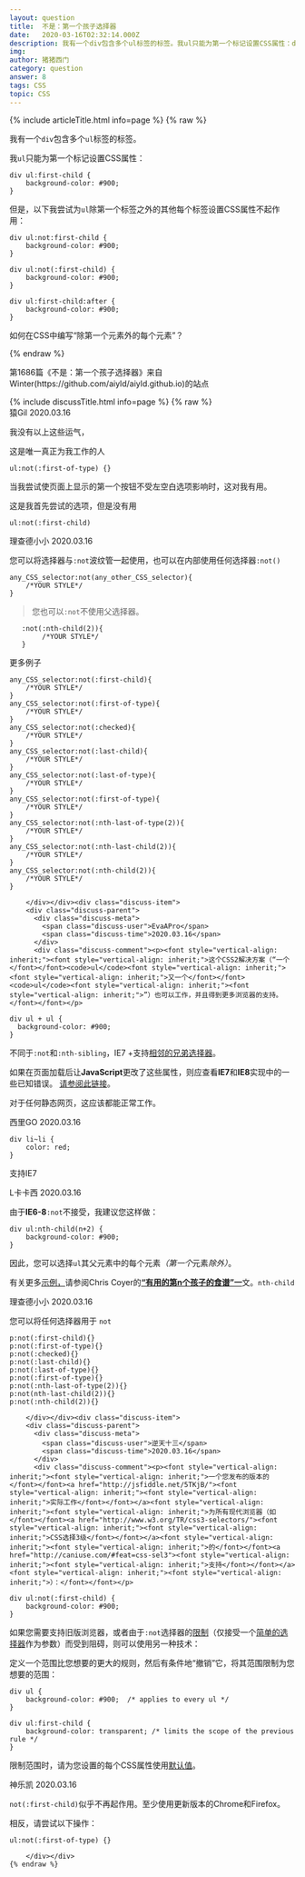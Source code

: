 ```yaml
---
layout: question
title:  不是：第一个孩子选择器
date:   2020-03-16T02:32:14.000Z
description: 我有一个div包含多个ul标签的标签。我ul只能为第一个标记设置CSS属性：div ul first-child {    background...
img: 
author: 猪猪西门
category: question
answer: 8
tags: CSS
topic: CSS
---
```

<div class="article-root">
  <div class="article">
    {% include articleTitle.html info=page %}
    {% raw %}
    <div class="article-content"><p><font style="vertical-align: inherit;"><font style="vertical-align: inherit;">我有一个</font></font><code>div</code><font style="vertical-align: inherit;"><font style="vertical-align: inherit;">包含多个</font></font><code>ul</code><font style="vertical-align: inherit;"><font style="vertical-align: inherit;">标签的标签。</font></font></p>

<p><font style="vertical-align: inherit;"><font style="vertical-align: inherit;">我</font></font><code>ul</code><font style="vertical-align: inherit;"><font style="vertical-align: inherit;">只能</font><font style="vertical-align: inherit;">为第一个</font><font style="vertical-align: inherit;">标记</font><font style="vertical-align: inherit;">设置CSS属性</font><font style="vertical-align: inherit;">：</font></font></p>

<pre class="lang-css prettyprint-override"><code>div ul:first-child {<font></font>
    background-color: #900;<font></font>
}<font></font>
</code></pre>

<p><font style="vertical-align: inherit;"><font style="vertical-align: inherit;">但是，以下我尝试为</font></font><code>ul</code><font style="vertical-align: inherit;"><font style="vertical-align: inherit;">除第一个标签之外的</font><font style="vertical-align: inherit;">其他每个</font><font style="vertical-align: inherit;">标签</font><font style="vertical-align: inherit;">设置CSS属性</font><font style="vertical-align: inherit;">不起作用：</font></font></p>

<pre class="lang-css prettyprint-override"><code>div ul:not:first-child {<font></font>
    background-color: #900;<font></font>
}<font></font>
<font></font>
div ul:not(:first-child) {<font></font>
    background-color: #900;<font></font>
}<font></font>
<font></font>
div ul:first-child:after {<font></font>
    background-color: #900;<font></font>
}<font></font>
</code></pre>

<p><font style="vertical-align: inherit;"><font style="vertical-align: inherit;">如何在CSS中编写“除第一个元素外的每个元素”？</font></font></p></div>
    {% endraw %}
  </div>
  <p class="winter_mark">第1686篇《不是：第一个孩子选择器》来自Winter(https://github.com/aiyld/aiyld.github.io)的站点</p>
  <div class="discuss-wrapper">
    {% include discussTitle.html info=page %}
    {% raw %}
    <div class="discuss-item">
        <div class="discuss-parent">
          <div class="discuss-meta">
            <span class="discuss-user">猿Gil</span>
            <span class="discuss-time">2020.03.16</span>
          </div>
          <div class="discuss-comment"><p><font style="vertical-align: inherit;"><font style="vertical-align: inherit;">我没有以上这些运气， </font></font></p>

<p><font style="vertical-align: inherit;"><font style="vertical-align: inherit;">这是唯一真正为我工作的人</font></font></p>

<p><code>ul:not(:first-of-type) {}</code></p>

<p><font style="vertical-align: inherit;"><font style="vertical-align: inherit;">当我尝试使页面上显示的第一个按钮不受左空白选项影响时，这对我有用。 </font></font></p>

<p><font style="vertical-align: inherit;"><font style="vertical-align: inherit;">这是我首先尝试的选项，但是没有用</font></font></p>

<p><code>ul:not(:first-child)</code></p></div>
        </div></div><div class="discuss-item">
        <div class="discuss-parent">
          <div class="discuss-meta">
            <span class="discuss-user">理查德小小</span>
            <span class="discuss-time">2020.03.16</span>
          </div>
          <div class="discuss-comment"><p><font style="vertical-align: inherit;"><font style="vertical-align: inherit;">您可以将选择器与</font></font><code>:not</code><font style="vertical-align: inherit;"><font style="vertical-align: inherit;">波纹管一起使用，也可以在内部使用任何选择器</font></font><code>:not()</code></p>

<pre><code>any_CSS_selector:not(any_other_CSS_selector){<font></font>
    /*YOUR STYLE*/<font></font>
}<font></font>
</code></pre>

<blockquote>
  <p><font style="vertical-align: inherit;"><font style="vertical-align: inherit;">您也可以</font></font><code>:not</code><font style="vertical-align: inherit;"><font style="vertical-align: inherit;">不</font><font style="vertical-align: inherit;">使用</font><font style="vertical-align: inherit;">父选择器。</font></font></p>
</blockquote>

<pre><code>   :not(:nth-child(2)){<font></font>
        /*YOUR STYLE*/<font></font>
   }<font></font>
</code></pre>

<p><font style="vertical-align: inherit;"><font style="vertical-align: inherit;">更多例子</font></font></p>

<pre><code>any_CSS_selector:not(:first-child){<font></font>
    /*YOUR STYLE*/<font></font>
}<font></font>
any_CSS_selector:not(:first-of-type){<font></font>
    /*YOUR STYLE*/<font></font>
}<font></font>
any_CSS_selector:not(:checked){<font></font>
    /*YOUR STYLE*/<font></font>
}<font></font>
any_CSS_selector:not(:last-child){<font></font>
    /*YOUR STYLE*/<font></font>
}<font></font>
any_CSS_selector:not(:last-of-type){<font></font>
    /*YOUR STYLE*/<font></font>
}<font></font>
any_CSS_selector:not(:first-of-type){<font></font>
    /*YOUR STYLE*/<font></font>
}<font></font>
any_CSS_selector:not(:nth-last-of-type(2)){<font></font>
    /*YOUR STYLE*/<font></font>
}<font></font>
any_CSS_selector:not(:nth-last-child(2)){<font></font>
    /*YOUR STYLE*/<font></font>
}<font></font>
any_CSS_selector:not(:nth-child(2)){<font></font>
    /*YOUR STYLE*/<font></font>
}<font></font>
</code></pre></div>
        </div></div><div class="discuss-item">
        <div class="discuss-parent">
          <div class="discuss-meta">
            <span class="discuss-user">EvaAPro</span>
            <span class="discuss-time">2020.03.16</span>
          </div>
          <div class="discuss-comment"><p><font style="vertical-align: inherit;"><font style="vertical-align: inherit;">这个CSS2解决方案（“一个</font></font><code>ul</code><font style="vertical-align: inherit;"><font style="vertical-align: inherit;">又一个</font></font><code>ul</code><font style="vertical-align: inherit;"><font style="vertical-align: inherit;">”）也可以工作，并且得到更多浏览器的支持。</font></font></p>

<pre><code>div ul + ul {<font></font>
  background-color: #900;<font></font>
}<font></font>
</code></pre>

<p><font style="vertical-align: inherit;"><font style="vertical-align: inherit;">不同于</font></font><code>:not</code><font style="vertical-align: inherit;"><font style="vertical-align: inherit;">和</font></font><code>:nth-sibling</code><font style="vertical-align: inherit;"><font style="vertical-align: inherit;">，</font><font style="vertical-align: inherit;">IE7 +支持</font></font><a href="http://www.w3.org/TR/CSS2/selector.html#adjacent-selectors" rel="noreferrer"><font style="vertical-align: inherit;"><font style="vertical-align: inherit;">相邻的兄弟选择器</font></font></a><font style="vertical-align: inherit;"><font style="vertical-align: inherit;">。</font></font></p>

<p><font style="vertical-align: inherit;"><font style="vertical-align: inherit;">如果</font><font style="vertical-align: inherit;">在页面加载后</font><font style="vertical-align: inherit;">让</font></font><strong><font style="vertical-align: inherit;"><font style="vertical-align: inherit;">JavaScript</font></font></strong><font style="vertical-align: inherit;"><font style="vertical-align: inherit;">更改了这些属性，则应查看</font></font><strong><font style="vertical-align: inherit;"><font style="vertical-align: inherit;">IE7</font></font></strong><font style="vertical-align: inherit;"><font style="vertical-align: inherit;">和</font></font><strong><font style="vertical-align: inherit;"><font style="vertical-align: inherit;">IE8</font></font></strong><font style="vertical-align: inherit;"><font style="vertical-align: inherit;">实现中的</font><font style="vertical-align: inherit;">一些已知错误</font><font style="vertical-align: inherit;">。  </font></font><a href="http://www.quirksmode.org/css/selectors/" rel="noreferrer"><font style="vertical-align: inherit;"><font style="vertical-align: inherit;">请参阅此链接</font></font></a><font style="vertical-align: inherit;"><font style="vertical-align: inherit;">。</font></font></p>

<p><font style="vertical-align: inherit;"><font style="vertical-align: inherit;">对于任何静态网页，这应该都能正常工作。</font></font></p></div>
        </div></div><div class="discuss-item">
        <div class="discuss-parent">
          <div class="discuss-meta">
            <span class="discuss-user">西里GO</span>
            <span class="discuss-time">2020.03.16</span>
          </div>
          <div class="discuss-comment"><pre><code>div li~li {<font></font>
    color: red;<font></font>
}<font></font>
</code></pre>

<p><font style="vertical-align: inherit;"><font style="vertical-align: inherit;">支持IE7</font></font></p></div>
        </div></div><div class="discuss-item">
        <div class="discuss-parent">
          <div class="discuss-meta">
            <span class="discuss-user">L卡卡西</span>
            <span class="discuss-time">2020.03.16</span>
          </div>
          <div class="discuss-comment"><p><font style="vertical-align: inherit;"><font style="vertical-align: inherit;">由于</font><strong><font style="vertical-align: inherit;">IE6-8</font></strong></font><code>:not</code><font style="vertical-align: inherit;"><font style="vertical-align: inherit;">不接受</font><font style="vertical-align: inherit;">，我建议您这样做：</font></font><strong><font style="vertical-align: inherit;"></font></strong><font style="vertical-align: inherit;"></font></p>

<pre><code>div ul:nth-child(n+2) {<font></font>
    background-color: #900;<font></font>
}<font></font>
</code></pre>

<p><font style="vertical-align: inherit;"><font style="vertical-align: inherit;">因此，您可以选择</font></font><code>ul</code><font style="vertical-align: inherit;"><font style="vertical-align: inherit;">其父元素中的</font><font style="vertical-align: inherit;">每个</font><font style="vertical-align: inherit;">元素</font></font><em><font style="vertical-align: inherit;"><font style="vertical-align: inherit;">（第一个</font></font></em><font style="vertical-align: inherit;"><font style="vertical-align: inherit;">元素</font><em><font style="vertical-align: inherit;">除外）</font></em><font style="vertical-align: inherit;">。</font></font></p>

<p><font style="vertical-align: inherit;"><font style="vertical-align: inherit;">有关更多</font><a href="http://css-tricks.com/useful-nth-child-recipies/" rel="noreferrer"><font style="vertical-align: inherit;">示例，</font></a><font style="vertical-align: inherit;">请参阅Chris Coyer的</font></font><strong><a href="http://css-tricks.com/useful-nth-child-recipies/" rel="noreferrer"><font style="vertical-align: inherit;"><font style="vertical-align: inherit;">“有用的第n个孩子的食谱”一</font></font></a></strong><font style="vertical-align: inherit;"><font style="vertical-align: inherit;">文</font><font style="vertical-align: inherit;">。</font></font><code>nth-child</code> <a href="http://css-tricks.com/useful-nth-child-recipies/" rel="noreferrer"><font style="vertical-align: inherit;"></font></a><font style="vertical-align: inherit;"></font></p></div>
        </div></div><div class="discuss-item">
        <div class="discuss-parent">
          <div class="discuss-meta">
            <span class="discuss-user">理查德小小</span>
            <span class="discuss-time">2020.03.16</span>
          </div>
          <div class="discuss-comment"><p><font style="vertical-align: inherit;"><font style="vertical-align: inherit;">您可以将任何选择器用于 </font></font><code>not</code></p>

<pre><code>p:not(:first-child){}<font></font>
p:not(:first-of-type){}<font></font>
p:not(:checked){}<font></font>
p:not(:last-child){}<font></font>
p:not(:last-of-type){}<font></font>
p:not(:first-of-type){}<font></font>
p:not(:nth-last-of-type(2)){}<font></font>
p:not(nth-last-child(2)){}<font></font>
p:not(:nth-child(2)){}<font></font>
</code></pre></div>
        </div></div><div class="discuss-item">
        <div class="discuss-parent">
          <div class="discuss-meta">
            <span class="discuss-user">逆天十三</span>
            <span class="discuss-time">2020.03.16</span>
          </div>
          <div class="discuss-comment"><p><font style="vertical-align: inherit;"><font style="vertical-align: inherit;">一个您发布的版本的</font></font><a href="http://jsfiddle.net/5TKjB/"><font style="vertical-align: inherit;"><font style="vertical-align: inherit;">实际工作</font></font></a><font style="vertical-align: inherit;"><font style="vertical-align: inherit;">为所有现代浏览器（如</font></font><a href="http://www.w3.org/TR/css3-selectors/"><font style="vertical-align: inherit;"><font style="vertical-align: inherit;">CSS选择3级</font></font></a><font style="vertical-align: inherit;"><font style="vertical-align: inherit;">的</font></font><a href="http://caniuse.com/#feat=css-sel3"><font style="vertical-align: inherit;"><font style="vertical-align: inherit;">支持</font></font></a><font style="vertical-align: inherit;"><font style="vertical-align: inherit;">）：</font></font></p>

<pre><code>div ul:not(:first-child) {<font></font>
    background-color: #900;<font></font>
}<font></font>
</code></pre>

<p><font style="vertical-align: inherit;"><font style="vertical-align: inherit;">如果您需要支持旧版浏览器，或者由于</font></font><code>:not</code><font style="vertical-align: inherit;"><font style="vertical-align: inherit;">选择器的</font></font><a href="http://www.w3.org/TR/css3-selectors/#negation"><font style="vertical-align: inherit;"><font style="vertical-align: inherit;">限制</font></font></a><font style="vertical-align: inherit;"><font style="vertical-align: inherit;">（仅接受一个</font></font><a href="http://www.w3.org/TR/css3-selectors/#simple-selectors-dfn"><font style="vertical-align: inherit;"><font style="vertical-align: inherit;">简单的选择器</font></font></a><font style="vertical-align: inherit;"><font style="vertical-align: inherit;">作为参数）</font><font style="vertical-align: inherit;">而受到阻碍，</font><font style="vertical-align: inherit;">则可以使用另一种技术：</font></font></p>

<p><font style="vertical-align: inherit;"><font style="vertical-align: inherit;">定义一个范围比您想要的更大的规则，然后有条件地“撤销”它，将其范围限制为您想要的范围：</font></font></p>

<pre><code>div ul {<font></font>
    background-color: #900;  /* applies to every ul */<font></font>
}<font></font>
<font></font>
div ul:first-child {<font></font>
    background-color: transparent; /* limits the scope of the previous rule */<font></font>
}<font></font>
</code></pre>

<p><font style="vertical-align: inherit;"><font style="vertical-align: inherit;">限制范围时</font><font style="vertical-align: inherit;">，请为您设置的每个CSS属性</font><font style="vertical-align: inherit;">使用</font></font><a href="http://www.w3.org/TR/CSS2/colors.html#background-properties"><font style="vertical-align: inherit;"><font style="vertical-align: inherit;">默认值</font></font></a><font style="vertical-align: inherit;"><font style="vertical-align: inherit;">。</font></font></p></div>
        </div></div><div class="discuss-item">
        <div class="discuss-parent">
          <div class="discuss-meta">
            <span class="discuss-user">神乐凯</span>
            <span class="discuss-time">2020.03.16</span>
          </div>
          <div class="discuss-comment"><p><code>not(:first-child)</code><font style="vertical-align: inherit;"><font style="vertical-align: inherit;">似乎不再起作用。</font><font style="vertical-align: inherit;">至少使用更新版本的Chrome和Firefox。</font></font></p>

<p><font style="vertical-align: inherit;"><font style="vertical-align: inherit;">相反，请尝试以下操作： </font></font></p>

<pre><code>ul:not(:first-of-type) {}
</code></pre></div>
        </div></div>
    {% endraw %}
  </div>
<div>
